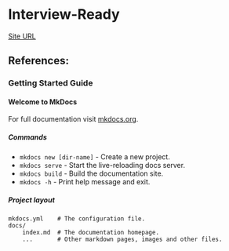 # Interview-Ready

[Site URL](https://rohitanand7890.github.io/interview-ready/)


## References:

### Getting Started Guide

#### Welcome to MkDocs

For full documentation visit [mkdocs.org](https://www.mkdocs.org).

##### Commands

* `mkdocs new [dir-name]` - Create a new project.
* `mkdocs serve` - Start the live-reloading docs server.
* `mkdocs build` - Build the documentation site.
* `mkdocs -h` - Print help message and exit.

##### Project layout

    mkdocs.yml    # The configuration file.
    docs/
        index.md  # The documentation homepage.
        ...       # Other markdown pages, images and other files.

